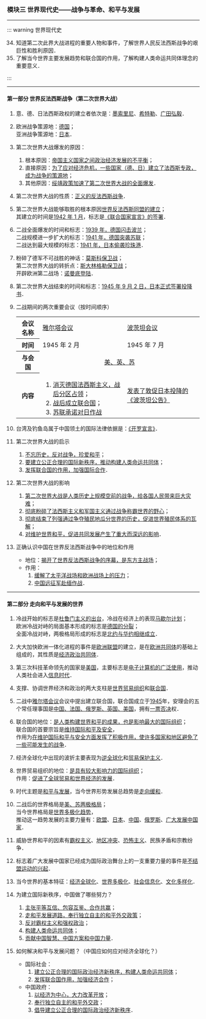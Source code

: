 ### 模块三 世界现代史——战争与革命、和平与发展

---

::: warning 世界现代史

34. 知道第二次此界大战进程的重要人物和事件，了解世界人民反法西斯战争的艰巨性和胜利原因．
35. 了解当今世界主要发展趋势和联合国的作用，了解构建人类命运共同体理念的重要意义．

:::

---

#### 第一部分 世界反法西斯战争（第二次世界大战）

1. 意、德、日法西斯政权的建立者依次是：<u>墨索里尼</u>、<u>希特勒</u>、<u>广田弘毅</u>．

2. 欧洲战争策源地：<u>德国</u>；<br>亚洲战争策源地：<u>日本</u>．

3. 第二次世界大战爆发的原因：

    1. 根本原因：<u>帝国主义国家之间政治经济发展的不平衡</u>；
    2. 直接原因：<u>为了应对经济危机，一些国家（德、日）建立了法西斯专政，成为战争的策源地</u>；
    3. 其他原因：<u>绥靖政策加速了第二次世界大战的全面爆发</u>．

4. 第二次世界大战的性质：<u>正义的反法西斯战争</u>．

5. 第二次世界大战能够取胜的根本原因<u>世界反法西斯同盟的建立</u>；<br>其建立的时间是<u>1942 年 1 月</u>，标志是<u>《联合国家宣言》的签署</u>．

6. 二战全面爆发的时间和标志：<u>1939 年，德国闪击波兰</u>；<br>二战规模进一步扩大的标志：<u>1941 年，德国突袭苏联</u>；<br>二战达到最大规模的标志：<u>1941 年，日本偷袭珍珠港</u>．

7. 粉碎了德军不可战胜的神话：<u>莫斯科保卫战</u>；<br>第二次世界大战的转折点：<u>斯大林格勒保卫战</u>；<br>开辟欧洲第二战场：<u>诺曼底登陆</u>．

8. 第二次世界大战结束的时间和标志：<u>1945 年 9 月 2 日，日本正式签署投降书</u>．

9. 二战期间的两次重要会议（按时间顺序）

    <table><tbody><tr><th>会议名称</th><td><u>雅尔塔会议</u></td><td><u>波茨坦会议</u></td></tr><tr><th>时间</th><td>1945 年 2 月</td><td>1945 年 7 月</td></tr><tr><th>与会国</th><td align="center" colspan="2"><u>美、英、苏</u></td></tr><tr><th>内容</th><td><ol><li><u>消灭德国法西斯主义，战后分区占领</u>；</li><li><u>战后成立联合国</u>；</li><li><u>苏联承诺对日作战</u></li></ol></td><td><u>发表了敦促日本投降的《波茨坦公告》</u></td></tr></tbody></table>

10. 台湾及钓鱼岛属于中国领土的国际法律依据是：<u>《开罗宣言》</u>．

11. 第二次世界大战的启示

    1. <u>不忘历史，反对战争，珍爱和平</u>；
    2. <u>要建立公正合理的国际新秩序，推动构建人类命运共同体</u>；
    3. <u>发挥联合国的作用，加强国际合作</u>．

12. 第二次世界大战的影响
    1. <u>第二次世界大战是人类历史上规模空前的战争，给各国人民带来巨大灾难</u>；
    2. <u>彻底粉碎了法西斯主义和军国主义通过战争称霸世界的野心</u>；
    3. <u>彻底结束了列强通过争夺殖民地瓜分世界的历史，促进世界殖民体系的瓦解</u>；
    4. <u>对维护世界和平，促进共同发展产生了重大而深远的影响</u>．

13. 正确认识中国在世界反法西斯战争中的地位和作用

    - 地位：<u>揭开了世界反法西斯战争的序幕，是东方主战场</u>；
    - 作用：
        1. <u>缓解了太平洋战场和欧洲战场上的压力</u>；
        2. <u>中国远征军赴缅作战</u>．

---

#### 第二部分 走向和平与发展的世界

1. 冷战开始的标志是<u>杜鲁门主义的出台</u>，冷战在经济上的表现<u>马歇尔计划</u>；<br>
   欧洲冷战对峙的局面基本形成的标志是<u>德国的分裂</u>；<br>
   全面冷战对峙，两极格局形成的标志是<u>北约与华约相继成立</u>．

2. 大大加快欧洲一体化进程的事件是<u>欧洲联盟</u>的建立，是在<u>欧洲共同体</u>的基础上组成的，其性质是<u>经济政治共同体</u>．

3. 第三次科技革命领先的国家是<u>美国</u>，主要标志是<u>电子计算机的广泛使用</u>，推动人类社会进入<u>信息时代</u>．

4. 支撑、协调世界经济和政治的两大支柱是<u>世界贸易组织</u>和<u>联合国</u>．

5. 二战中<u>雅尔塔会议</u>会议中提出建立联合国，联合国成立于<u>1945</u>年，安理会的五个常任理事国是<u>中国、法国、俄罗斯、英国、美国</u>，拥有<u>一票否决</u>权．

6. 联合国的地位：<u>是人类构建世界和平的成果，也是影响最大的国际组织</u>；<br>
   联合国的首要宗旨是<u>维持国际和平及安全</u>，<br>作用为<u>在维护国际和平与安全方面发挥了积极作用，使许多国家和地区避免了一些可能发生的战争</u>．

7. 经济全球化中出现的波折主要表现为<u>逆全球化</u>和<u>贸易保护主义</u>．

8. 世界贸易组织的地位：<u>是具有较大影响力的国际组织</u>；<br>
   作用：<u>促进了全球贸易和世界经济的发展</u>．

9. 时代主题是<u>和平与发展</u>，当今世界形势发展总趋势是<u>走向缓和</u>．

10. 二战后的世界格局是<u>美、苏两极格局</u>；<br>当今世界格局是<u>世界多极化趋势</u>，<br>推动这一趋势发展的主要力量有：<u>欧盟</u>、<u>日本</u>、<u>中国</u>、<u>俄罗斯</u>、<u>广大发展中国家</u>．

11. 威胁世界和平的因素有<u>霸权主义</u>、<u>地区冲突</u>、<u>恐怖主义</u>、民族矛盾和宗教纷争．

12. 标志着广大发展中国家已经成为国际政治舞台上的一支重要力量的事件是<u>不结盟运动的兴起</u>．

13. 当今世界的基本特征：<u>经济全球化</u>、<u>世界多极化</u>、<u>社会信息化</u>、<u>文化多样化</u>．

14. 为建立国际新秩序，中国做了哪些努力？

    1. <u>主张平等互信、包容互鉴、合作共赢</u>；
    2. <u>走和平发展道路，奉行独立自主的和平外交政策</u>；
    3. <u>反对霸权主义和强权政治</u>；
    4. <u>构建人类命运共同体</u>；
    5. <u>贡献中国智慧、中国方案和中国力量</u>．

15. 如何解决和平与发展问题？（中国应如何应对经济全球化？）

    - 国际社会：
        1. <u>建立公正合理的国际政治经济新秩序，构建人类命运共同体</u>；
        2. <u>发挥联合国作用，加强经济合作</u>；
    - 中国政府：
        1. <u>以经济为中心，大力改革开放</u>；
        2. <u>奉行独立自主的和平外交政</u>；
        3. <u>倡导建立公正合理的国际政治经济新秩序</u>．
